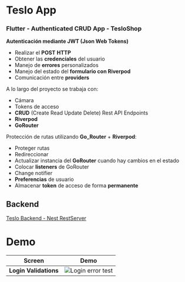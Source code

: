 # Teslo App
### Flutter - Authenticated CRUD App - TesloShop

**Autenticación mediante JWT (Json Web Tokens)**
- Realizar el **POST** **HTTP**
- Obtener las **credenciales** del usuario
- Manejo de **errores** personalizados
- Manejo del estado del **formulario con Riverpod**
- Comunicación entre **providers**

A lo largo del proyecto se trabaja con:

- Cámara
- Tokens de acceso
- **CRUD** (Create Read Update Delete) Rest API Endpoints
- **Riverpod**
- **GoRouter**

Protección de rutas utilizando **Go_Router** + **Riverpod**:

- Proteger rutas
- Redireccionar
- Actualizar instancia del **GoRouter** cuando hay cambios en el estado
- Colocar **listeners** de GoRouter
- Change notifier
- **Preferencias** de usuario
- Almacenar **token** de acceso de forma **permanente**

## Backend

[Teslo Backend - Nest RestServer](https://github.com/manuelsalinas-mx/Flutter-Projects/tree/main/teslo-shop-backend)

# Demo

| Screen            | Demo                                                              |
| ----------------- | ------------------------------------------------------------------ |
| **Login Validations** | ![Login error test](https://github.com/manuelsalinas-mx/Flutter-Projects/assets/110424672/b81b984c-5b23-496a-af19-8a6b2a5adef8) |
